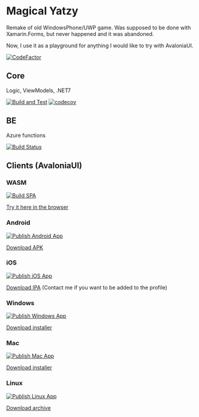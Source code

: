 # Magical Yatzy #

Remake of old WindowsPhone/UWP game. Was supposed to be done with Xamarin.Forms, but never happened and it was abandoned.

Now, I use it as a playground for anything I would like to try with AvaloniaUI.

[![CodeFactor](https://www.codefactor.io/repository/github/anton-makarevich/magicalyatzyxf/badge)](https://www.codefactor.io/repository/github/anton-makarevich/magicalyatzyxf)

## Core

Logic, ViewModels, .NET7

[![Build and Test](https://github.com/anton-makarevich/MagicalYatzyXF/actions/workflows/test.yml/badge.svg)](https://github.com/anton-makarevich/MagicalYatzyXF/actions/workflows/test.yml)
[![codecov](https://codecov.io/gh/anton-makarevich/MagicalYatzyXF/branch/develop/graph/badge.svg)](https://codecov.io/gh/anton-makarevich/MagicalYatzyXF)

## BE 
Azure functions

[![Build Status](https://dev.azure.com/antonmakarevich/Magical%20Yatzy%20XF/_apis/build/status/MagicalYatzy.Azure.Functions?branchName=develop)](https://dev.azure.com/antonmakarevich/Magical%20Yatzy%20XF/_build/latest?definitionId=2&branchName=develop)

## Clients (AvaloniaUI)

### WASM
[![Build SPA](https://github.com/anton-makarevich/MagicalYatzyXF/actions/workflows/publish-wasm.yml/badge.svg)](https://github.com/anton-makarevich/MagicalYatzyXF/actions/workflows/publish-wasm.yml)

[Try it here in the browser](https://magicalyatzystoragedev.z6.web.core.windows.net/)

### Android
[![Publish Android App](https://github.com/anton-makarevich/MagicalYatzyXF/actions/workflows/publish-android.yml/badge.svg?branch=develop)](https://github.com/anton-makarevich/MagicalYatzyXF/actions/workflows/publish-android.yml)

[Download APK](https://install.appcenter.ms/users/anton.makarevich/apps/magical-yatzy-android/distribution_groups/alpha)

### iOS

[![Publish iOS App](https://github.com/anton-makarevich/MagicalYatzyXF/actions/workflows/publish-ios.yml/badge.svg?branch=develop)](https://github.com/anton-makarevich/MagicalYatzyXF/actions/workflows/publish-ios.yml)

[Download IPA](https://install.appcenter.ms/users/anton.makarevich/apps/magical-yatzy-ios/distribution_groups/alpha)
(Contact me if you want to be added to the profile)

### Windows     
[![Publish Windows App](https://github.com/anton-makarevich/MagicalYatzyXF/actions/workflows/publish-windows.yml/badge.svg)](https://github.com/anton-makarevich/MagicalYatzyXF/actions/workflows/publish-windows.yml)

[Download installer](https://install.appcenter.ms/users/anton.makarevich/apps/magical-yatzy-win/distribution_groups/alpha)

### Mac   
[![Publish Mac App](https://github.com/anton-makarevich/MagicalYatzyXF/actions/workflows/publish-mac.yml/badge.svg?branch=develop)](https://github.com/anton-makarevich/MagicalYatzyXF/actions/workflows/publish-mac.yml)

[Download installer](https://install.appcenter.ms/users/anton.makarevich/apps/magical-yatzy-mac/distribution_groups/alpha)

### Linux

[![Publish Linux App](https://github.com/anton-makarevich/MagicalYatzyXF/actions/workflows/publish-linux.yml/badge.svg?branch=develop)](https://github.com/anton-makarevich/MagicalYatzyXF/actions/workflows/publish-linux.yml)

[Download archive](https://install.appcenter.ms/users/anton.makarevich/apps/magical-yatzy-linux/distribution_groups/alpha)